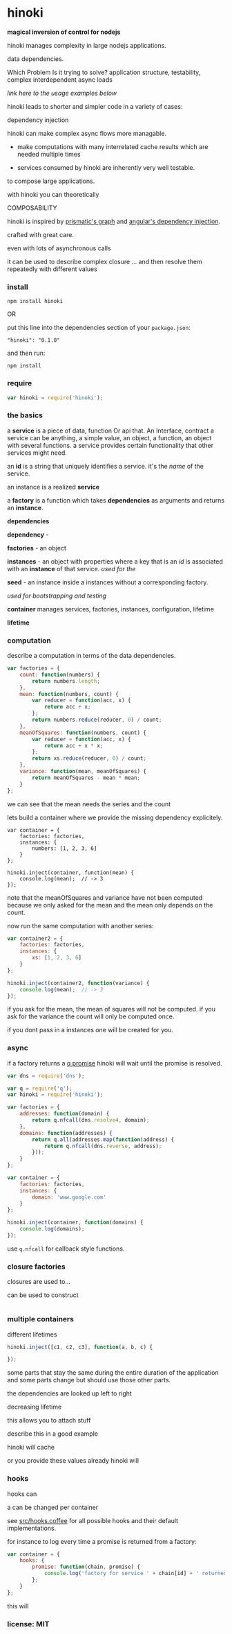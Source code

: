 # hinoki

**magical inversion of control for nodejs**

hinoki manages complexity in large nodejs applications.

data dependencies.

Which Problem Is it trying to solve?
application structure, testability,
complex interdependent async loads

*link here to the usage examples below*

hinoki leads to shorter and simpler code in a variety of cases:

dependency injection

hinoki can make complex async flows more managable.

- make computations with many interrelated
cache results which are needed multiple times

- services consumed by hinoki are inherently very well testable.

to compose large applications.

with hinoki you can theoretically 

COMPOSABILITY

hinoki is inspired by [prismatic's graph](https://github.com/Prismatic/plumbing#graph-the-functional-swiss-army-knife) and [angular's dependency injection](http://docs.angularjs.org/guide/di).

crafted with great care.

even with lots of asynchronous calls

it can be used to describe complex closure ...
and then resolve them repeatedly with different values

### install

```
npm install hinoki
```

OR

put this line into the dependencies section of your `package.json`:

```
"hinoki": "0.1.0"
```

and then run:

```
npm install
```


### require

```javascript
var hinoki = require('hinoki');
```

### the basics

a **service** is
a piece of data, function Or api that. An Interface, contract
a service can be anything, a simple value, an object, a function, an object with several functions.
a service provides certain functionality that other services might need.

an **id** is a string that uniquely identifies a service. it's the *name* of the service.

an instance is a realized **service**

a **factory** is a function which takes **dependencies** as arguments and returns an **instance**.

**dependencies**

**dependency** - 


**factories** - an object

**instances** - an object with properties where a key that is an *id* is associated  with an **instance** of that service.
*used for the*

**seed** - an instance inside a instances without a corresponding factory.

*used for bootstrapping and testing*

**container** manages services, factories, instances, configuration, lifetime

**lifetime**


### computation

describe a computation in terms of the data dependencies.

```javascript
var factories = {
    count: function(numbers) {
        return numbers.length;
    },
    mean: function(numbers, count) {
        var reducer = function(acc, x) {
            return acc + x;
        };
        return numbers.reduce(reducer, 0) / count;
    },
    meanOfSquares: function(numbers, count) {
        var reducer = function(acc, x) {
            return acc + x * x;
        };
        return xs.reduce(reducer, 0) / count;
    },
    variance: function(mean, meanOfSquares) {
        return meanOfSquares - mean * mean;
    }
};
```

we can see that the mean needs the series and the count

lets build a container where we provide the missing dependency
explicitely.

```
var container = {
    factories: factories,
    instances: {
        numbers: [1, 2, 3, 6]
    }
};

hinoki.inject(container, function(mean) {
    console.log(mean);  // -> 3
});
```

note that the meanOfSquares and variance have not been computed
because we only asked for the mean and the mean only depends
on the count.

now run the same computation with another series:

```javascript
var container2 = {
    factories: factories,
    instances: {
        xs: [1, 2, 3, 6]
    }
};

hinoki.inject(container2, function(variance) {
    console.log(mean);  // -> 3
});
```

if you ask for the mean, the mean of squares will not be computed.
if you ask for the variance the count will only be computed once.

if you dont pass in a instances one will be created for you.

### async

if a factory returns a [q promise](https://github.com/kriskowal/q)
hinoki will wait until the promise is resolved.

```javascript
var dns = require('dns');

var q = require('q');
var hinoki = require('hinoki');

var factories = {
    addresses: function(domain) {
        return q.nfcall(dns.resolve4, domain);
    },
    domains: function(addresses) {
        return q.all(addresses.map(function(address) {
            return q.nfcall(dns.reverse, address);
        }));
    }
};

var container = {
    factories: factories,
    instances: {
        domain: 'www.google.com'
    }
};

hinoki.inject(container, function(domains) {
    console.log(domains);
});
```

use `q.nfcall` for callback style functions.

### closure factories

closures are used to...

can be used to construct

```javascript

```

### multiple containers

different lifetimes



```javascript
hinoki.inject([c1, c2, c3], function(a, b, c) {

});
```

some parts that stay the same during the entire duration of the application
and some parts change but should use those other parts.

the dependencies are looked up left to right

decreasing lifetime

this allows you to attach stuff

describe this in a good example

hinoki will cache 

or you provide these values already hinoki will


### hooks

hooks can 

a can be changed per container

see [src/hooks.coffee](src/hooks.coffee) for all possible hooks
and their default implementations.

for instance to log every time a promise is returned from a factory:

```javascript
var container = {
    hooks: {
        promise: function(chain, promise) {
            console.log('factory for service ' + chain[id] + ' returned promise' + promise);
        };
    }
};
```

this will

### license: MIT
